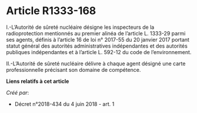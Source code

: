# Article R1333-168

I.-L’Autorité de sûreté nucléaire désigne les inspecteurs de la radioprotection mentionnés au premier alinéa de l’article L.
1333-29 parmi ses agents, définis à l’article 16 de loi n° 2017-55 du 20 janvier 2017 portant statut général des autorités
administratives indépendantes et des autorités publiques indépendantes et à l’article L. 592-12 du code de l’environnement.

II.-L’Autorité de sûreté nucléaire délivre à chaque agent désigné une carte professionnelle précisant son domaine de
compétence.

**Liens relatifs à cet article**

_Créé par_:

  - Décret n°2018-434 du 4 juin 2018 - art. 1
